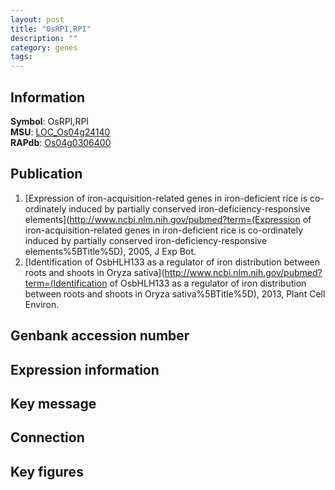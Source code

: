 ```yaml
---
layout: post
title: "OsRPI,RPI"
description: ""
category: genes
tags: 
---
```


## Information
__Symbol__: OsRPI,RPI  
__MSU__: [LOC_Os04g24140](http://rice.plantbiology.msu.edu/cgi-bin/ORF_infopage.cgi?orf=LOC_Os04g24140)  
__RAPdb__: [Os04g0306400](http://rapdb.dna.affrc.go.jp/viewer/gbrowse_details/irgsp1?name=Os04g0306400)  

## Publication
1. [Expression of iron-acquisition-related genes in iron-deficient rice is co-ordinately induced by partially conserved iron-deficiency-responsive elements](http://www.ncbi.nlm.nih.gov/pubmed?term=(Expression of iron-acquisition-related genes in iron-deficient rice is co-ordinately induced by partially conserved iron-deficiency-responsive elements%5BTitle%5D), 2005, J Exp Bot.
2. [Identification of OsbHLH133 as a regulator of iron distribution between roots and shoots in Oryza sativa](http://www.ncbi.nlm.nih.gov/pubmed?term=(Identification of OsbHLH133 as a regulator of iron distribution between roots and shoots in Oryza sativa%5BTitle%5D), 2013, Plant Cell Environ.

## Genbank accession number

## Expression information

## Key message

## Connection

## Key figures


